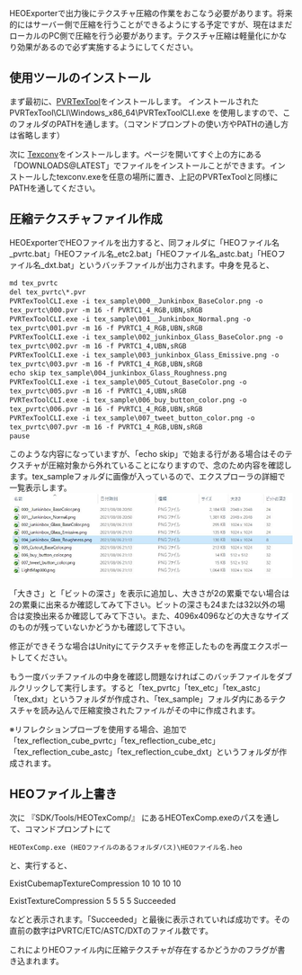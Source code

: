 HEOExporterで出力後にテクスチャ圧縮の作業をおこなう必要があります。将来的にはサーバー側で圧縮を行うことができるようにする予定ですが、現在はまだローカルのPC側で圧縮を行う必要があります。テクスチャ圧縮は軽量化にかなり効果があるので必ず実施するようにしてください。

## 使用ツールのインストール
まず最初に、[PVRTexTool](https://developer.imaginationtech.com/pvrtextool/)をインストールします。
インストールされた PVRTexTool\CLI\Windows_x86_64\PVRTexToolCLI.exe を使用しますので、このフォルダのPATHを通します。（コマンドプロンプトの使い方やPATHの通し方は省略します）

次に [Texconv](https://github.com/Microsoft/DirectXTex/wiki/Texconv)をインストールします。ページを開いてすぐ上の方にある「DOWNLOADS@LATEST」でファイルをインストールことができます。インストールしたtexconv.exeを任意の場所に置き、上記のPVRTexToolと同様にPATHを通してください。

## 圧縮テクスチャファイル作成
HEOExporterでHEOファイルを出力すると、同フォルダに「HEOファイル名_pvrtc.bat」「HEOファイル名_etc2.bat」「HEOファイル名_astc.bat」「HEOファイル名_dxt.bat」というバッチファイルが出力されます。中身を見ると、
```
md tex_pvrtc
del tex_pvrtc\*.pvr
PVRTexToolCLI.exe -i tex_sample\000__Junkinbox_BaseColor.png -o tex_pvrtc\000.pvr -m 16 -f PVRTC1_4_RGB,UBN,sRGB
PVRTexToolCLI.exe -i tex_sample\001__Junkinbox_Normal.png -o tex_pvrtc\001.pvr -m 16 -f PVRTC1_4_RGB,UBN,sRGB
PVRTexToolCLI.exe -i tex_sample\002_junkinbox_Glass_BaseColor.png -o tex_pvrtc\002.pvr -m 16 -f PVRTC1_4,UBN,sRGB
PVRTexToolCLI.exe -i tex_sample\003_junkinbox_Glass_Emissive.png -o tex_pvrtc\003.pvr -m 16 -f PVRTC1_4_RGB,UBN,sRGB
echo skip tex_sample\004_junkinbox_Glass_Roughness.png
PVRTexToolCLI.exe -i tex_sample\005_Cutout_BaseColor.png -o tex_pvrtc\005.pvr -m 16 -f PVRTC1_4,UBN,sRGB
PVRTexToolCLI.exe -i tex_sample\006_buy_button_color.png -o tex_pvrtc\006.pvr -m 16 -f PVRTC1_4_RGB,UBN,sRGB
PVRTexToolCLI.exe -i tex_sample\007_tweet_button_color.png -o tex_pvrtc\007.pvr -m 16 -f PVRTC1_4_RGB,UBN,sRGB
pause
```
このような内容になっていますが、「echo skip」で始まる行がある場合はそのテクスチャが圧縮対象から外れていることになりますので、念のため内容を確認します。tex_sampleフォルダに画像が入っているので、エクスプローラの詳細で一覧表示します。
<img src="he_image/スクリーンショット 2021-08-10 142727.jpg">

「大きさ」と「ビットの深さ」を表示に追加し、大きさが2の累乗でない場合は2の累乗に出来るか確認してみて下さい。ビットの深さも24または32以外の場合は変換出来るか確認してみて下さい。また、4096x4096などの大きなサイズのものが残っていないかどうかも確認して下さい。

修正ができそうな場合はUnityにてテクスチャを修正したものを再度エクスポートしてください。

もう一度バッチファイルの中身を確認し問題なければこのバッチファイルをダブルクリックして実行します。すると「tex_pvrtc」「tex_etc」「tex_astc」「tex_dxt」というフォルダが作成され、「tex_sample」フォルダ内にあるテクスチャを読み込んで圧縮変換されたファイルがその中に作成されます。

※リフレクションプローブを使用する場合、追加で「tex_reflection_cube_pvrtc」「tex_reflection_cube_etc」「tex_reflection_cube_astc」「tex_reflection_cube_dxt」というフォルダが作成されます。

## HEOファイル上書き
次に 『SDK/Tools/HEOTexComp/』 にあるHEOTexComp.exeのパスを通して、コマンドプロンプトにて
```
HEOTexComp.exe (HEOファイルのあるフォルダパス)\HEOファイル名.heo
```
と、実行すると、

ExistCubemapTextureCompression 10 10 10 10

ExistTextureCompression 5 5 5 5
Succeeded

などと表示されます。「Succeeded」と最後に表示されていれば成功です。その直前の数字はPVRTC/ETC/ASTC/DXTのファイル数です。

これによりHEOファイル内に圧縮テクスチャが存在するかどうかのフラグが書き込まれます。